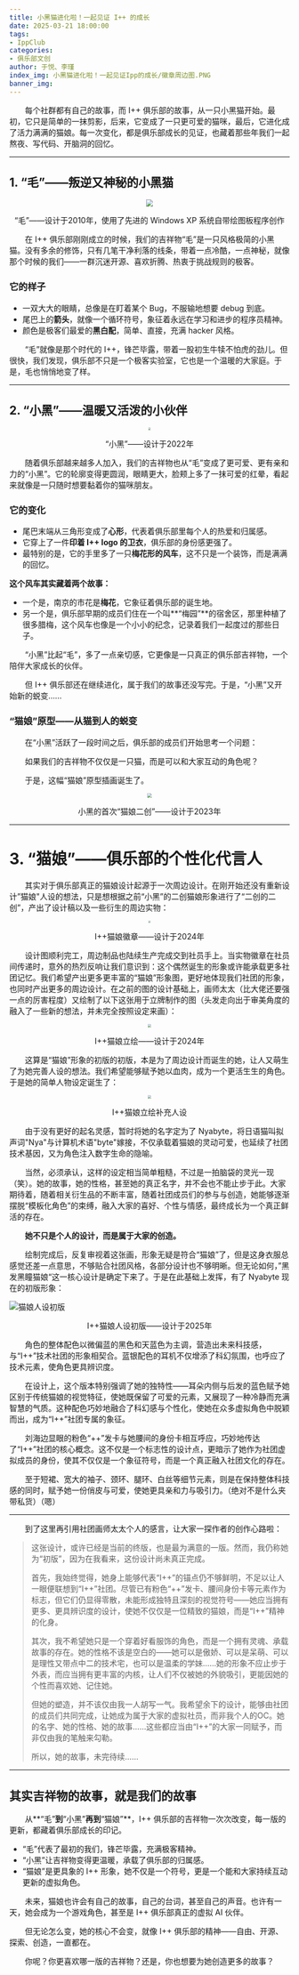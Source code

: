 ```yaml
---
title: 小黑猫进化啦！一起见证 I++ 的成长
date: 2025-03-21 18:00:00
tags:
- IppClub
categories:
- 俱乐部文创
author: 于悦、李瑾
index_img: 小黑猫进化啦！一起见证Ipp的成长/徽章周边图.PNG
banner_img: 
---
```


&emsp;&emsp;每个社群都有自己的故事，而 I++ 俱乐部的故事，从一只小黑猫开始。最初，它只是简单的一抹剪影，后来，它变成了一只更可爱的猫咪，最后，它进化成了活力满满的猫娘。每一次变化，都是俱乐部成长的见证，也藏着那些年我们一起熬夜、写代码、开脑洞的回忆。

------

## 1. “毛”——叛逆又神秘的小黑猫

<p align=center><img src="小黑猫进化啦！一起见证Ipp的成长/毛设定.jpg" style="zoom:80%;"/></p>

<p align=center>“毛”——设计于2010年，使用了先进的 Windows XP 系统自带绘图板程序创作</p>

&emsp;&emsp;在 I++ 俱乐部刚刚成立的时候，我们的吉祥物“毛”是一只风格极简的小黑猫。没有多余的修饰，只有几笔干净利落的线条，带着一点冷酷，一点神秘，就像那个时候的我们——一群沉迷开源、喜欢折腾、热衷于挑战规则的极客。

### 它的样子

- 一双大大的眼睛，总像是在盯着某个 Bug，不服输地想要 debug 到底。
- 尾巴上的**箭头**，就像一个循环符号，象征着永远在学习和进步的程序员精神。
- 颜色是极客们最爱的**黑白配**，简单、直接，充满 hacker 风格。

&emsp;&emsp;“毛”就像是那个时代的 I++，锋芒毕露，带着一股初生牛犊不怕虎的劲儿。但很快，我们发现，俱乐部不只是一个极客实验室，它也是一个温暖的大家庭。于是，毛也悄悄地变了样。

------

## 2. “小黑”——温暖又活泼的小伙伴

<p align=center><img src="小黑猫进化啦！一起见证Ipp的成长/猫猫.png" style="zoom:30%;" /></p>

<p align=center>“小黑”——设计于2022年</p>

&emsp;&emsp;随着俱乐部越来越多人加入，我们的吉祥物也从“毛”变成了更可爱、更有亲和力的“小黑”。它的轮廓变得更圆润，眼睛更大，脸颊上多了一抹可爱的红晕，看起来就像是一只随时想要黏着你的猫咪朋友。

### 它的变化

- 尾巴末端从三角形变成了**心形**，代表着俱乐部里每个人的热爱和归属感。
- 它穿上了一件**印着 I++ logo 的卫衣**，俱乐部的身份感更强了。
- 最特别的是，它的手里多了一只**梅花形的风车**，这不只是一个装饰，而是满满的回忆。

**这个风车其实藏着两个故事：**

- 一个是，南京的市花是**梅花**，它象征着俱乐部的诞生地。
- 另一个是，俱乐部早期的成员们住在一个叫**“梅园”**的宿舍区，那里种植了很多腊梅，这个风车也像是一个小小的纪念，记录着我们一起度过的那些日子。

&emsp;&emsp;“小黑”比起“毛”，多了一点亲切感，它更像是一只真正的俱乐部吉祥物，一个陪伴大家成长的伙伴。

&emsp;&emsp;但 I++ 俱乐部还在继续进化，属于我们的故事还没写完。于是，“小黑”又开始新的蜕变……

### “猫娘”原型——从猫到人的蜕变

&emsp;&emsp;在“小黑”活跃了一段时间之后，俱乐部的成员们开始思考一个问题：

&emsp;&emsp;如果我们的吉祥物不仅仅是一只猫，而是可以和大家互动的角色呢？

&emsp;&emsp;于是，这幅“猫娘”原型插画诞生了。

<p align=center><img src="小黑猫进化啦！一起见证Ipp的成长/猫娘.png" style="zoom:50%;" /></p>

<p align=center>小黑的首次“猫娘二创”——设计于2023年</p>

------

# 3. “猫娘”——俱乐部的个性化代言人

&emsp;&emsp;其实对于俱乐部真正的猫娘设计起源于一次周边设计。在刚开始还没有重新设计”猫娘"人设的想法，只是想根据之前“小黑”的二创猫娘形象进行了“二创的二创”，产出了设计稿以及一些衍生的周边实物：

<p align=center><img src="小黑猫进化啦！一起见证Ipp的成长/徽章周边图.PNG" style="zoom: 25%;" /></p>

<p align=center>I++猫娘徽章——设计于2024年</p>

&emsp;&emsp;设计图顺利完工，周边制品也陆续生产完成交到社员手上。当实物徽章在社员间传递时，意外的热烈反响让我们意识到：这个偶然诞生的形象或许能承载更多社团记忆。我们希望产出更多更丰富的“猫娘”形象图，更好地体现我们社团的形象，也同时产出更多的周边设计。在之前的图的设计基础上，画师太太（比大佬还要强一点的厉害程度）又绘制了以下这张用于立牌制作的图（头发走向出于审美角度的融入了一些新的想法，并未完全按照设定来画）：

<p align=center><img src="小黑猫进化啦！一起见证Ipp的成长/猫娘立绘（白底）.png" style="zoom:40%;" /></p>

<p align=center>I++猫娘立绘——设计于2024年</p>

&emsp;&emsp;这算是“猫娘”形象的初版的初版，本是为了周边设计而诞生的她，让人又萌生了为她完善人设的想法。我们希望能够赋予她以血肉，成为一个更活生生的角色。于是她的简单人物设定诞生了：

<p align=center><img src="小黑猫进化啦！一起见证Ipp的成长/猫娘立绘（加人设版）.PNG" style="zoom:40%;" /></p>

<p align=center>I++猫娘立绘补充人设</p>

&emsp;&emsp;由于没有更好的起名灵感，暂时将她的名字定为了 Nyabyte，将日语猫叫拟声词"Nya"与计算机术语"byte"嫁接，不仅承载着猫娘的灵动可爱，也延续了社团技术基因，又为角色注入数字生命的隐喻。

&emsp;&emsp;当然，必须承认，这样的设定相当简单粗糙，不过是一拍脑袋的灵光一现（笑）。她的故事，她的性格，甚至她的真正名字，并不会也不能止步于此。大家期待着，随着相关衍生品的不断丰富，随着社团成员们的参与与创造，她能够逐渐摆脱“模板化角色”的束缚，融入大家的喜好、个性与情感，最终成长为一个真正鲜活的存在。

&emsp;&emsp;**她不只是个人的设计，而是属于大家的创造。**

&emsp;&emsp;绘制完成后，反复审视着这张画，形象无疑是符合“猫娘”了，但是这身衣服总感觉还差一点意思，不够贴合社团风格，各部分设计也不够明晰。但无论如何，”黑发黑瞳猫娘“这一核心设计是确定下来了。于是在此基础上发挥，有了 Nyabyte 现在的初版形象：

![猫娘人设初版](小黑猫进化啦！一起见证Ipp的成长/猫娘人设初版.PNG)
<p align=center>I++猫娘人设初版——设计于2025年</p>

&emsp;&emsp;角色的整体配色以微偏蓝的黑色和天蓝色为主调，营造出未来科技感，与“I++”技术社团的形象相契合。蓝银配色的耳机不仅增添了科幻氛围，也呼应了技术元素，使角色更具辨识度。

&emsp;&emsp;在设计上，这个版本特别强调了她的独特性——耳朵内侧与后发的蓝色赋予她区别于传统猫娘的视觉特征，使她既保留了可爱的元素，又展现了一种冷静而充满智慧的气质。这种配色巧妙地融合了科幻感与个性化，使她在众多虚拟角色中脱颖而出，成为“I++”社团专属的象征。

&emsp;&emsp;刘海边显眼的粉色“++”发卡与她腰间的身份卡相互呼应，巧妙地传达了“I++”社团的核心概念。这不仅是一个标志性的设计点，更暗示了她作为社团虚拟成员的身份，使其不仅仅是一个象征符号，而是一个真正融入社团文化的存在。

&emsp;&emsp;至于短裙、宽大的袖子、颈环、腿环、白丝等细节元素，则是在保持整体科技感的同时，赋予她一份俏皮与可爱，使她更具亲和力与吸引力。（绝对不是什么夹带私货）（嗯）

---

&emsp;&emsp;到了这里再引用社团画师太太个人的感言，让大家一探作者的创作心路啦：

> 这张设计，或许已经是当前的终版，也是最为满意的一版。然而，我仍称她为“初版”，因为在我看来，这份设计尚未真正完成。
>
> 首先，我始终觉得，她身上能够代表“I++”的锚点仍不够鲜明，不足以让人一眼便联想到“I++”社团。尽管已有粉色“++”发卡、腰间身份卡等元素作为标志，但它们仍显得零散，未能形成独特且深刻的视觉符号——她应当拥有更多、更具辨识度的设计，使她不仅仅是一位精致的猫娘，而是“I++”精神的化身。
>
> 其次，我不希望她只是一个穿着好看服饰的角色，而是一个拥有灵魂、承载故事的存在。她的性格不该是空白的——她可以是傲娇、可以是呆萌、可以是理性又带点中二的技术宅，也可以是温柔的学妹……她的形象不应止步于外表，而应当拥有更丰富的内核，让人们不仅被她的外貌吸引，更能因她的个性而喜欢她、记住她。
>
> 但她的塑造，并不该仅由我一人胡写一气。我希望余下的设计，能够由社团的成员们共同完成，让她成为属于大家的虚拟社员，而非我个人的OC。她的名字、她的性格、她的故事……这些都应当由“I++”的大家一同赋予，而非仅由我的笔触来勾勒。
>
> 所以，她的故事，未完待续……

------

## 其实吉祥物的故事，就是我们的故事

&emsp;&emsp;从**“毛”**到**“小黑”**再到**“猫娘”**，I++ 俱乐部的吉祥物一次次改变，每一版的更新，都藏着俱乐部成长的印记。

- “毛”代表了最初的我们，锋芒毕露，充满极客精神。
- “小黑”让吉祥物变得更温暖，承载了俱乐部的归属感。
- “猫娘”是更具象的 I++ 形象，她不仅是一个符号，更是一个能和大家持续互动更新的虚拟角色。

&emsp;&emsp;未来，猫娘也许会有自己的故事，自己的台词，甚至自己的声音。也许有一天，她会成为一个游戏角色，甚至是 I++ 俱乐部真正的虚拟 AI 伙伴。

&emsp;&emsp;但无论怎么变，她的核心不会变，就像 I++ 俱乐部的精神——自由、开源、探索、创造，一直都在。

&emsp;&emsp;你呢？你更喜欢哪一版的吉祥物？还是，你也想要为她创造更多的故事？

